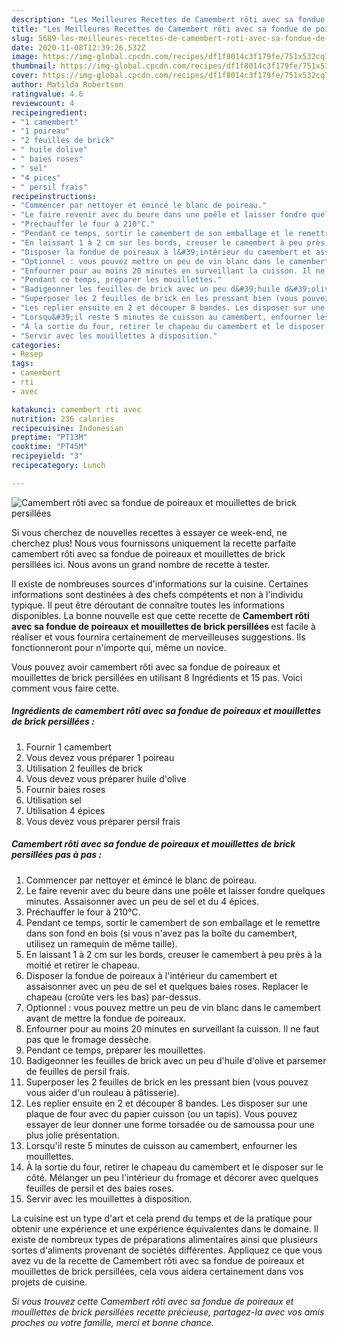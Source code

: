 ```yaml
---
description: "Les Meilleures Recettes de Camembert rôti avec sa fondue de poireaux et mouillettes de brick persillées"
title: "Les Meilleures Recettes de Camembert rôti avec sa fondue de poireaux et mouillettes de brick persillées"
slug: 5689-les-meilleures-recettes-de-camembert-roti-avec-sa-fondue-de-poireaux-et-mouillettes-de-brick-persillees
date: 2020-11-08T12:39:26.532Z
image: https://img-global.cpcdn.com/recipes/df1f8014c3f179fe/751x532cq70/camembert-roti-avec-sa-fondue-de-poireaux-et-mouillettes-de-brick-persillees-photo-principale-de-la-recette.jpg
thumbnail: https://img-global.cpcdn.com/recipes/df1f8014c3f179fe/751x532cq70/camembert-roti-avec-sa-fondue-de-poireaux-et-mouillettes-de-brick-persillees-photo-principale-de-la-recette.jpg
cover: https://img-global.cpcdn.com/recipes/df1f8014c3f179fe/751x532cq70/camembert-roti-avec-sa-fondue-de-poireaux-et-mouillettes-de-brick-persillees-photo-principale-de-la-recette.jpg
author: Matilda Robertson
ratingvalue: 4.6
reviewcount: 4
recipeingredient:
- "1 camembert"
- "1 poireau"
- "2 feuilles de brick"
- " huile dolive"
- " baies roses"
- " sel"
- "4 pices"
- " persil frais"
recipeinstructions:
- "Commencer par nettoyer et émincé le blanc de poireau."
- "Le faire revenir avec du beure dans une poêle et laisser fondre quelques minutes. Assaisonner avec un peu de sel et du 4 épices."
- "Préchauffer le four à 210°C."
- "Pendant ce temps, sortir le camembert de son emballage et le remettre dans son fond en bois (si vous n&#39;avez pas la boîte du camembert, utilisez un ramequin de même taille)."
- "En laissant 1 à 2 cm sur les bords, creuser le camembert à peu près à la moitié et retirer le chapeau."
- "Disposer la fondue de poireaux à l&#39;intérieur du camembert et assaisonner avec un peu de sel et quelques baies roses. Replacer le chapeau (croûte vers les bas) par-dessus."
- "Optionnel : vous pouvez mettre un peu de vin blanc dans le camembert avant de mettre la fondue de poireaux."
- "Enfourner pour au moins 20 minutes en surveillant la cuisson. Il ne faut pas que le fromage dessèche."
- "Pendant ce temps, préparer les mouillettes."
- "Badigeonner les feuilles de brick avec un peu d&#39;huile d&#39;olive et parsemer de feuilles de persil frais."
- "Superposer les 2 feuilles de brick en les pressant bien (vous pouvez vous aider d&#39;un rouleau à pâtisserie)."
- "Les replier ensuite en 2 et découper 8 bandes. Les disposer sur une plaque de four avec du papier cuisson (ou un tapis). Vous pouvez essayer de leur donner une forme torsadée ou de samoussa pour une plus jolie présentation."
- "Lorsqu&#39;il reste 5 minutes de cuisson au camembert, enfourner les mouillettes."
- "À la sortie du four, retirer le chapeau du camembert et le disposer sur le côté. Mélanger un peu l&#39;intérieur du fromage et décorer avec quelques feuilles de persil et des baies roses."
- "Servir avec les mouillettes à disposition."
categories:
- Resep
tags:
- camembert
- rti
- avec

katakunci: camembert rti avec 
nutrition: 236 calories
recipecuisine: Indonesian
preptime: "PT13M"
cooktime: "PT45M"
recipeyield: "3"
recipecategory: Lunch

---
```



![Camembert rôti avec sa fondue de poireaux et mouillettes de brick persillées](https://img-global.cpcdn.com/recipes/df1f8014c3f179fe/751x532cq70/camembert-roti-avec-sa-fondue-de-poireaux-et-mouillettes-de-brick-persillees-photo-principale-de-la-recette.jpg)

Si vous cherchez de nouvelles recettes à essayer ce week-end, ne cherchez plus! Nous vous fournissons uniquement la recette parfaite camembert rôti avec sa fondue de poireaux et mouillettes de brick persillées ici. Nous avons un grand nombre de recette à tester.

Il existe de nombreuses sources d'informations sur la cuisine. Certaines informations sont destinées à des chefs compétents et non à l'individu typique. Il peut être déroutant de connaître toutes les informations disponibles. La bonne nouvelle est que cette recette de <strong> Camembert rôti avec sa fondue de poireaux et mouillettes de brick persillées </strong> est facile à réaliser et vous fournira certainement de merveilleuses suggestions. Ils fonctionneront pour n'importe qui, même un novice.

<!--inarticleads1-->

Vous pouvez avoir camembert rôti avec sa fondue de poireaux et mouillettes de brick persillées en utilisant 8 Ingrédients et 15 pas. Voici comment vous faire cette.

##### Ingrédients de camembert rôti avec sa fondue de poireaux et mouillettes de brick persillées :

1. Fournir 1 camembert
1. Vous devez vous préparer 1 poireau
1. Utilisation 2 feuilles de brick
1. Vous devez vous préparer  huile d&#39;olive
1. Fournir  baies roses
1. Utilisation  sel
1. Utilisation 4 épices
1. Vous devez vous préparer  persil frais




<!--inarticleads2-->

##### Camembert rôti avec sa fondue de poireaux et mouillettes de brick persillées pas à pas :

1. Commencer par nettoyer et émincé le blanc de poireau.
1. Le faire revenir avec du beure dans une poêle et laisser fondre quelques minutes. Assaisonner avec un peu de sel et du 4 épices.
1. Préchauffer le four à 210°C.
1. Pendant ce temps, sortir le camembert de son emballage et le remettre dans son fond en bois (si vous n&#39;avez pas la boîte du camembert, utilisez un ramequin de même taille).
1. En laissant 1 à 2 cm sur les bords, creuser le camembert à peu près à la moitié et retirer le chapeau.
1. Disposer la fondue de poireaux à l&#39;intérieur du camembert et assaisonner avec un peu de sel et quelques baies roses. Replacer le chapeau (croûte vers les bas) par-dessus.
1. Optionnel : vous pouvez mettre un peu de vin blanc dans le camembert avant de mettre la fondue de poireaux.
1. Enfourner pour au moins 20 minutes en surveillant la cuisson. Il ne faut pas que le fromage dessèche.
1. Pendant ce temps, préparer les mouillettes.
1. Badigeonner les feuilles de brick avec un peu d&#39;huile d&#39;olive et parsemer de feuilles de persil frais.
1. Superposer les 2 feuilles de brick en les pressant bien (vous pouvez vous aider d&#39;un rouleau à pâtisserie).
1. Les replier ensuite en 2 et découper 8 bandes. Les disposer sur une plaque de four avec du papier cuisson (ou un tapis). Vous pouvez essayer de leur donner une forme torsadée ou de samoussa pour une plus jolie présentation.
1. Lorsqu&#39;il reste 5 minutes de cuisson au camembert, enfourner les mouillettes.
1. À la sortie du four, retirer le chapeau du camembert et le disposer sur le côté. Mélanger un peu l&#39;intérieur du fromage et décorer avec quelques feuilles de persil et des baies roses.
1. Servir avec les mouillettes à disposition.




<!--inarticleads1-->

<p>
La cuisine est un type d'art et cela prend du temps et de la pratique pour obtenir une expérience et une expérience équivalentes dans le domaine. Il existe de nombreux types de préparations alimentaires ainsi que plusieurs sortes d'aliments provenant de sociétés différentes. Appliquez ce que vous avez vu de la recette de Camembert rôti avec sa fondue de poireaux et mouillettes de brick persillées, cela vous aidera certainement dans vos projets de cuisine.
</p>

<p>
<i>Si vous trouvez cette Camembert rôti avec sa fondue de poireaux et mouillettes de brick persillées recette précieuse, partagez-la avec vos amis proches ou votre famille, merci et bonne chance.</i>
</p>
